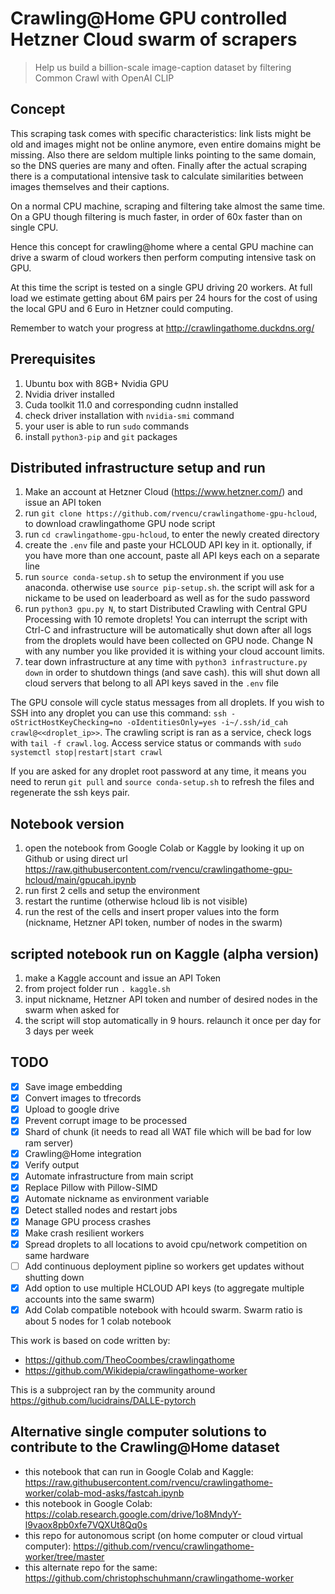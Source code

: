 # Crawling@Home GPU controlled Hetzner Cloud swarm of scrapers

> Help us build a billion-scale image-caption dataset by filtering Common Crawl with OpenAI CLIP

## Concept
This scraping task comes with specific characteristics: link lists might be old and images might not be online anymore, even entire domains might be missing. Also there are seldom multiple links pointing to the same domain, so the DNS queries are many and often. Finally after the actual scraping there is a computational intensive task to calculate similarities between images themselves and their captions.

On a normal CPU machine, scraping and filtering take almost the same time. On a GPU though filtering is much faster, in order of 60x faster than on single CPU.

Hence this concept for crawling@home where a cental GPU machine can drive a swarm of cloud workers then perform computing intensive task on GPU.

At this time the script is tested on a single GPU driving 20 workers. At full load we estimate getting about 6M pairs per 24 hours for the cost of using the local GPU and 6 Euro in Hetzner could computing.

Remember to watch your progress at http://crawlingathome.duckdns.org/

## Prerequisites
1. Ubuntu box with 8GB+ Nvidia GPU
2. Nvidia driver installed
3. Cuda toolkit 11.0 and corresponding cudnn installed
4. check driver installation with `nvidia-smi` command
5. your user is able to run `sudo` commands
6. install `python3-pip` and `git` packages
## Distributed infrastructure setup and run
1. Make an account at Hetzner Cloud (https://www.hetzner.com/) and issue an API token
2. run `git clone https://github.com/rvencu/crawlingathome-gpu-hcloud`, to download crawlingathome GPU node script
3. run `cd crawlingathome-gpu-hcloud`, to enter the newly created directory
4. create the `.env` file and paste your HCLOUD API key in it. optionally, if you have more than one account, paste all API keys each on a separate line
5. run `source conda-setup.sh` to setup the environment if you use anaconda. otherwise use `source pip-setup.sh`. the script will ask for a nickame to be used on leaderboard as well as for the sudo password
6. run `python3 gpu.py N`, to start Distributed Crawling with Central GPU Processing with 10 remote droplets! You can interrupt the script with Ctrl-C and infrastructure will be automatically shut down after all logs from the droplets would have been collected on GPU node. Change N with any number you like provided it is withing your cloud account limits.
7. tear down infrastructure at any time with `python3 infrastructure.py down` in order to shutdown things (and save cash). this will shut down all cloud servers that belong to all API keys saved in the `.env` file

The GPU console will cycle status messages from all droplets. If you wish to SSH into any droplet you can use this command: `ssh -oStrictHostKeyChecking=no -oIdentitiesOnly=yes -i~/.ssh/id_cah crawl@<<droplet_ip>>`. The crawling script is ran as a service, check logs with `tail -f crawl.log`. Access service status or commands with `sudo systemctl stop|restart|start crawl`

If you are asked for any droplet root password at any time, it means you need to rerun `git pull` and `source conda-setup.sh` to refresh the files and regenerate the ssh keys pair.


## Notebook version
1. open the notebook from Google Colab or Kaggle by looking it up on Github or using direct url https://raw.githubusercontent.com/rvencu/crawlingathome-gpu-hcloud/main/gpucah.ipynb
2. run first 2 cells and setup the environment
3. restart the runtime (otherwise hcloud lib is not visible)
4. run the rest of the cells and insert proper values into the form (nickname, Hetzner API token, number of nodes in the swarm)

## scripted notebook run on Kaggle (alpha version)
1. make a Kaggle account and issue an API Token
2. from project folder run `. kaggle.sh`
3. input nickname, Hetzner API token and number of desired nodes in the swarm when asked for
4. the script will stop automatically in 9 hours. relaunch it once per day for 3 days per week
## TODO
- [x] Save image embedding 
- [x] Convert images to tfrecords
- [x] Upload to google drive
- [x] Prevent corrupt image to be processed
- [x] Shard of chunk (it needs to read all WAT file which will be bad for low ram server)
- [x] Crawling@Home integration
- [x] Verify output
- [X] Automate infrastructure from main script
- [X] Replace Pillow with Pillow-SIMD
- [x] Automate nickname as environment variable
- [x] Detect stalled nodes and restart jobs
- [x] Manage GPU process crashes
- [x] Make crash resilient workers
- [x] Spread droplets to all locations to avoid cpu/network competition on same hardware
- [ ] Add continuous deployment pipline so workers get updates without shutting down
- [x] Add option to use multiple HCLOUD API keys (to aggregate multiple accounts into the same swarm)
- [x] Add Colab compatible notebook with hcould swarm. Swarm ratio is about 5 nodes for 1 colab notebook

This work is based on code written by:
- https://github.com/TheoCoombes/crawlingathome
- https://github.com/Wikidepia/crawlingathome-worker

This is a subproject ran by the community around https://github.com/lucidrains/DALLE-pytorch

## Alternative single computer solutions to contribute to the Crawling@Home dataset
- this notebook that can run in Google Colab and Kaggle: https://raw.githubusercontent.com/rvencu/crawlingathome-worker/colab-mod-asks/fastcah.ipynb
- this notebook in Google Colab: https://colab.research.google.com/drive/1o8MndyY-l9vaox8pb0xfe7VQXUt8Qq0s
- this repo for autonomous script (on home computer or cloud virtual computer): https://github.com/rvencu/crawlingathome-worker/tree/master
- this alternate repo for the same: https://github.com/christophschuhmann/crawlingathome-worker
